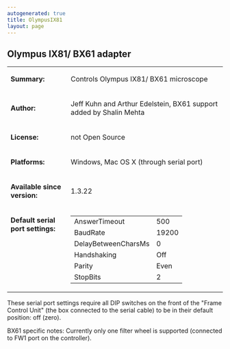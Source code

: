 ```yaml
---
autogenerated: true
title: OlympusIX81
layout: page
---
```


## Olympus IX81/ BX61 adapter

<table cellspacing=3>
<tr>
<td markdown="1">

**Summary:**

</td>
<td markdown="1" valign="top">

Controls Olympus IX81/ BX61 microscope

</td>
</tr>
<tr>
<td markdown="1">

**Author:**

</td>
<td markdown="1">

Jeff Kuhn and Arthur Edelstein, BX61 support added by Shalin Mehta

</td>
</tr>
<tr>
<td markdown="1">

**License:**

</td>
<td markdown="1">

not Open Source

</td>
</tr>
<tr>
<td markdown="1">

**Platforms:**

</td>
<td markdown="1">

Windows, Mac OS X (through serial port)

</td>
</tr>
<tr>
<td markdown="1">

**Available since version:**

</td>
<td markdown="1">

1.3.22

</td>
<tr>
<td markdown="1" valign=top>

**Default serial port settings:**

</td>
<td markdown="1" valign=top>

|                     |       |
|---------------------|-------|
| AnswerTimeout       | 500   |
| BaudRate            | 19200 |
| DelayBetweenCharsMs | 0     |
| Handshaking         | Off   |
| Parity              | Even  |
| StopBits            | 2     |

</td>
</tr>
</table>

  
These serial port settings require all DIP switches on the front of the
"Frame Control Unit" (the box connected to the serial cable) to be in
their default position: off (zero).

BX61 specific notes: Currently only one filter wheel is supported
(connected to FW1 port on the controller).

